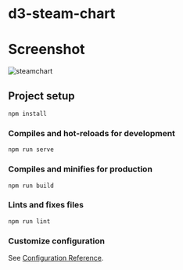 

# d3-steam-chart
# Screenshot
![steamchart](https://user-images.githubusercontent.com/115550912/209120599-cceab536-7060-4cd2-ab3d-1892b917bbf5.png)


## Project setup
```
npm install
```

### Compiles and hot-reloads for development
```
npm run serve
```

### Compiles and minifies for production
```
npm run build
```

### Lints and fixes files
```
npm run lint
```

### Customize configuration
See [Configuration Reference](https://cli.vuejs.org/config/).
